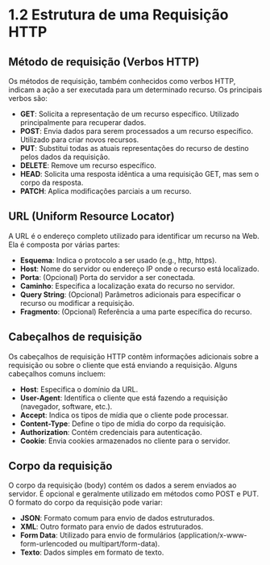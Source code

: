 # 1.2 Estrutura de uma Requisição HTTP

## Método de requisição (Verbos HTTP)
Os métodos de requisição, também conhecidos como verbos HTTP, indicam a ação a ser executada para um determinado recurso. Os principais verbos são:
- **GET**: Solicita a representação de um recurso específico. Utilizado principalmente para recuperar dados.
- **POST**: Envia dados para serem processados a um recurso específico. Utilizado para criar novos recursos.
- **PUT**: Substitui todas as atuais representações do recurso de destino pelos dados da requisição.
- **DELETE**: Remove um recurso específico.
- **HEAD**: Solicita uma resposta idêntica a uma requisição GET, mas sem o corpo da resposta.
- **PATCH**: Aplica modificações parciais a um recurso.

## URL (Uniform Resource Locator)
A URL é o endereço completo utilizado para identificar um recurso na Web. Ela é composta por várias partes:
- **Esquema**: Indica o protocolo a ser usado (e.g., http, https).
- **Host**: Nome do servidor ou endereço IP onde o recurso está localizado.
- **Porta**: (Opcional) Porta do servidor a ser conectada.
- **Caminho**: Especifica a localização exata do recurso no servidor.
- **Query String**: (Opcional) Parâmetros adicionais para especificar o recurso ou modificar a requisição.
- **Fragmento**: (Opcional) Referência a uma parte específica do recurso.

## Cabeçalhos de requisição
Os cabeçalhos de requisição HTTP contêm informações adicionais sobre a requisição ou sobre o cliente que está enviando a requisição. Alguns cabeçalhos comuns incluem:
- **Host**: Especifica o domínio da URL.
- **User-Agent**: Identifica o cliente que está fazendo a requisição (navegador, software, etc.).
- **Accept**: Indica os tipos de mídia que o cliente pode processar.
- **Content-Type**: Define o tipo de mídia do corpo da requisição.
- **Authorization**: Contém credenciais para autenticação.
- **Cookie**: Envia cookies armazenados no cliente para o servidor.

## Corpo da requisição
O corpo da requisição (body) contém os dados a serem enviados ao servidor. É opcional e geralmente utilizado em métodos como POST e PUT. O formato do corpo da requisição pode variar:
- **JSON**: Formato comum para envio de dados estruturados.
- **XML**: Outro formato para envio de dados estruturados.
- **Form Data**: Utilizado para envio de formulários (application/x-www-form-urlencoded ou multipart/form-data).
- **Texto**: Dados simples em formato de texto.